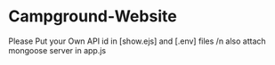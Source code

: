 # Campground-Website
Please Put your Own API id in [show.ejs] and [.env] files /n
also attach mongoose server in app.js
